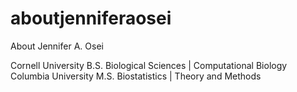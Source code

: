 # aboutjenniferaosei

About Jennifer A. Osei

Cornell University     B.S. Biological Sciences | Computational Biology 
Columbia University    M.S. Biostatistics | Theory and Methods